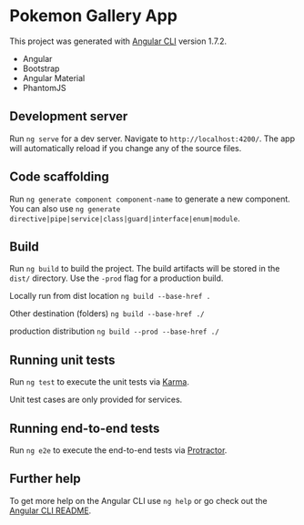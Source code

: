 # Pokemon Gallery App

This project was generated with [Angular CLI](https://github.com/angular/angular-cli) version 1.7.2.

* Angular
* Bootstrap
* Angular Material
* PhantomJS 

## Development server

Run `ng serve` for a dev server. Navigate to `http://localhost:4200/`. The app will automatically reload if you change any of the source files.

## Code scaffolding

Run `ng generate component component-name` to generate a new component. You can also use `ng generate directive|pipe|service|class|guard|interface|enum|module`.

## Build

Run `ng build` to build the project. The build artifacts will be stored in the `dist/` directory. Use the `-prod` flag for a production build.

Locally run from dist location
`ng build --base-href .`

Other destination (folders) 
`ng build --base-href ./`

production distribution
`ng build --prod --base-href ./`

## Running unit tests

Run `ng test` to execute the unit tests via [Karma](https://karma-runner.github.io).

Unit test cases are only provided for services.

## Running end-to-end tests

Run `ng e2e` to execute the end-to-end tests via [Protractor](http://www.protractortest.org/).

## Further help

To get more help on the Angular CLI use `ng help` or go check out the [Angular CLI README](https://github.com/angular/angular-cli/blob/master/README.md).
